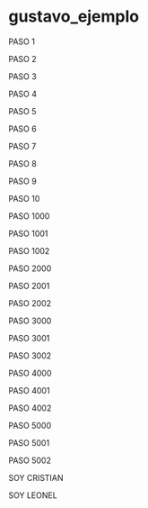 # gustavo_ejemplo

PASO 1

PASO 2

PASO 3

PASO 4

PASO 5

PASO 6

PASO 7

PASO 8

PASO 9

PASO 10

PASO 1000

PASO 1001

PASO 1002

PASO 2000

PASO 2001 

PASO 2002

PASO 3000

PASO 3001

PASO 3002

PASO 4000

PASO 4001

PASO 4002

PASO 5000

PASO 5001

PASO 5002

SOY CRISTIAN

SOY LEONEL
